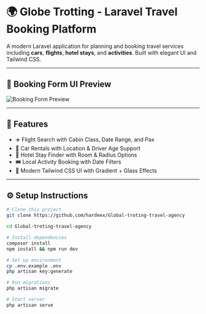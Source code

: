 # 🌍 Globe Trotting - Laravel Travel Booking Platform

A modern Laravel application for planning and booking travel services including **cars**, **flights**, **hotel stays**, and **activities**. Built with elegant UI and Tailwind CSS.

---

## 📸 Booking Form UI Preview

![Booking Form Preview](resources/screenshots/booking-ui.png)

---

## 🚀 Features

- ✈️ Flight Search with Cabin Class, Date Range, and Pax
- 🚗 Car Rentals with Location & Driver Age Support
- 🏨 Hotel Stay Finder with Room & Radius Options
- 🎟️ Local Activity Booking with Date Filters
- 🌈 Modern Tailwind CSS UI with Gradient + Glass Effects

---

## ⚙️ Setup Instructions

```bash
# Clone this project
git clone https://github.com/hardeex/Global-troting-travel-agency

cd Global-troting-travel-agency

# Install dependencies
composer install
npm install && npm run dev

# Set up environment
cp .env.example .env
php artisan key:generate

# Run migrations
php artisan migrate

# Start server
php artisan serve


